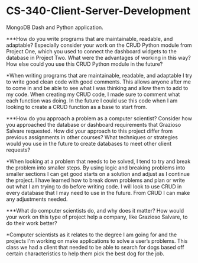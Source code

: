 # CS-340-Client-Server-Development
MongoDB Dash and Python application.

***How do you write programs that are maintainable, readable, and adaptable? Especially consider your work on the CRUD Python module from Project One, which you used to connect the dashboard widgets to the database in Project Two. What were the advantages of working in this way? How else could you use this CRUD Python module in the future?

*When writing programs that are maintainable, readable, and adaptable I try to write good clean code with good comments.  This allows anyone after me to come in and be able to see what I was thinking and allow them to add to my code. When creating my CRUD code, I made sure to comment what each function was doing. In the future I could use this code when I am looking to create a CRUD function as a base to start from.  

***How do you approach a problem as a computer scientist? Consider how you approached the database or dashboard requirements that Grazioso Salvare requested. How did your approach to this project differ from previous assignments in other courses? What techniques or strategies would you use in the future to create databases to meet other client requests?

*When looking at a problem that needs to be solved, I tend to try and break the problem into smaller steps. By using logic and breaking problems into smaller sections I can get good starts on a solution and adjust as I continue the project. I have learned how to break down problems and plan or write out what I am trying to do before writing code.  I will look to use CRUD in every database that I may need to use in the future. From CRUD I can make any adjustments needed. 

***What do computer scientists do, and why does it matter? How would your work on this type of project help a company, like Grazioso Salvare, to do their work better?

*Computer scientists as it relates to the degree I am going for and the projects I'm working on make applications to solve a user’s problems.  This class we had a client that needed to be able to search for dogs based off certain characteristics to help them pick the best dog for the job.
